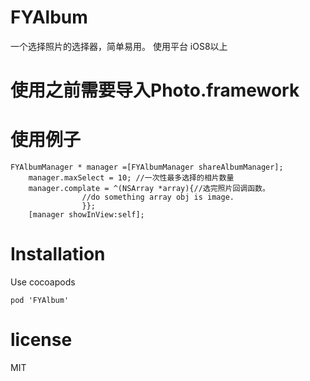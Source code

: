 # FYAlbum
一个选择照片的选择器，简单易用。
使用平台 iOS8以上


# 使用之前需要导入Photo.framework 
# 使用例子

```
FYAlbumManager * manager =[FYAlbumManager shareAlbumManager];
    manager.maxSelect = 10; //一次性最多选择的相片数量
    manager.complate = ^(NSArray *array){//选完照片回调函数。
                //do something array obj is image.
                }};
    [manager showInView:self];

```

# Installation
Use cocoapods

```
pod 'FYAlbum'
```

# license
MIT
